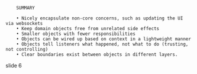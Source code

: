         SUMMARY

        • Nicely encapsulate non-core concerns, such as updating the UI via websockets
        • Keep domain objects free from unrelated side effects
        • Smaller objects with fewer responsibilities
        • Objects can be wired up based on context in a lightweight manner
        • Objects tell listeners what happened, not what to do (trusting, not controlling)
        • Clear boundaries exist between objects in different layers.















































































slide 6